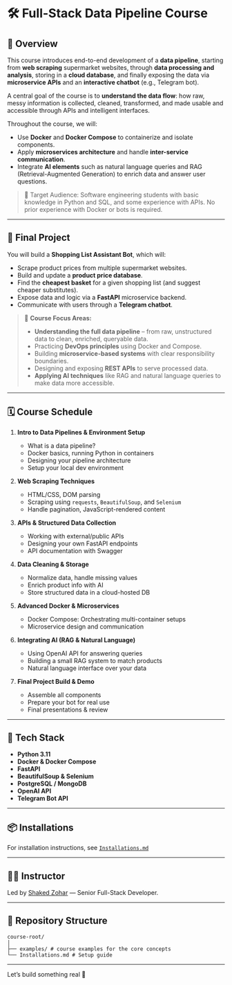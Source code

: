 # 🛠️ Full-Stack Data Pipeline Course

## 📌 Overview

This course introduces end-to-end development of a **data pipeline**, starting from **web scraping** supermarket websites, through **data processing and analysis**, storing in a **cloud database**, and finally exposing the data via **microservice APIs** and an **interactive chatbot** (e.g., Telegram bot).

A central goal of the course is to **understand the data flow**: how raw, messy information is collected, cleaned, transformed, and made usable and accessible through APIs and intelligent interfaces.

Throughout the course, we will:

- Use **Docker** and **Docker Compose** to containerize and isolate components.
- Apply **microservices architecture** and handle **inter-service communication**.
- Integrate **AI elements** such as natural language queries and RAG (Retrieval-Augmented Generation) to enrich data and answer user questions.

> 🎯 Target Audience: Software engineering students with basic knowledge in Python and SQL, and some experience with APIs. No prior experience with Docker or bots is required.

---

## 🧪 Final Project

You will build a **Shopping List Assistant Bot**, which will:

- Scrape product prices from multiple supermarket websites.
- Build and update a **product price database**.
- Find the **cheapest basket** for a given shopping list (and suggest cheaper substitutes).
- Expose data and logic via a **FastAPI** microservice backend.
- Communicate with users through a **Telegram chatbot**.

> 🎯 **Course Focus Areas:**
>
> - **Understanding the full data pipeline** – from raw, unstructured data to clean, enriched, queryable data.
> - Practicing **DevOps principles** using Docker and Compose.
> - Building **microservice-based systems** with clear responsibility boundaries.
> - Designing and exposing **REST APIs** to serve processed data.
> - **Applying AI techniques** like RAG and natural language queries to make data more accessible.

---

## 🗓️ Course Schedule

1. **Intro to Data Pipelines & Environment Setup**

   - What is a data pipeline?
   - Docker basics, running Python in containers
   - Designing your pipeline architecture
   - Setup your local dev environment

2. **Web Scraping Techniques**

   - HTML/CSS, DOM parsing
   - Scraping using `requests`, `BeautifulSoup`, and `Selenium`
   - Handle pagination, JavaScript-rendered content

3. **APIs & Structured Data Collection**

   - Working with external/public APIs
   - Designing your own FastAPI endpoints
   - API documentation with Swagger

4. **Data Cleaning & Storage**

   - Normalize data, handle missing values
   - Enrich product info with AI
   - Store structured data in a cloud-hosted DB

5. **Advanced Docker & Microservices**

   - Docker Compose: Orchestrating multi-container setups
   - Microservice design and communication

6. **Integrating AI (RAG & Natural Language)**

   - Using OpenAI API for answering queries
   - Building a small RAG system to match products
   - Natural language interface over your data

7. **Final Project Build & Demo**
   - Assemble all components
   - Prepare your bot for real use
   - Final presentations & review

---

## 🧰 Tech Stack

- **Python 3.11**
- **Docker & Docker Compose**
- **FastAPI**
- **BeautifulSoup & Selenium**
- **PostgreSQL / MongoDB**
- **OpenAI API**
- **Telegram Bot API**

---

## 📦 Installations

For installation instructions, see [`Installations.md`](./Installations.md)

---

## 👩‍🏫 Instructor

Led by [Shaked Zohar](https://github.com/ShakedZrihen) — Senior Full-Stack Developer.

---

## 📁 Repository Structure

```
course-root/
│
├── examples/ # course examples for the core concepts
└── Installations.md # Setup guide
```

---

Let’s build something real 🚀
